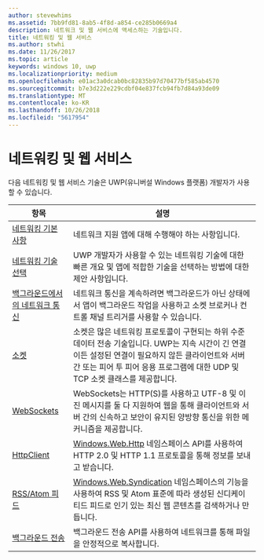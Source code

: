 ```yaml
---
author: stevewhims
ms.assetid: 7bb9fd81-8ab5-4f8d-a854-ce285b0669a4
description: 네트워크 및 웹 서비스에 액세스하는 기술입니다.
title: 네트워킹 및 웹 서비스
ms.author: stwhi
ms.date: 11/26/2017
ms.topic: article
keywords: windows 10, uwp
ms.localizationpriority: medium
ms.openlocfilehash: e01ac3a0dcab0bc82835b97d70477bf585ab4570
ms.sourcegitcommit: b7e3d222e229cdbf04e837fcb94fb7d84a93de09
ms.translationtype: MT
ms.contentlocale: ko-KR
ms.lasthandoff: 10/26/2018
ms.locfileid: "5617954"
---
```

# <a name="networking-and-web-services"></a>네트워킹 및 웹 서비스

다음 네트워킹 및 웹 서비스 기술은 UWP(유니버설 Windows 플랫폼) 개발자가 사용할 수 있습니다.

| 항목 | 설명 |
| - | - |
| [네트워킹 기본 사항](networking-basics.md) | 네트워크 지원 앱에 대해 수행해야 하는 사항입니다. |
| [네트워킹 기술 선택](which-networking-technology.md) | UWP 개발자가 사용할 수 있는 네트워킹 기술에 대한 빠른 개요 및 앱에 적합한 기술을 선택하는 방법에 대한 제안 사항입니다. |
| [백그라운드에서의 네트워크 통신](network-communications-in-the-background.md) | 네트워크 통신을 계속하려면 백그라운드가 아닌 상태에서 앱이 백그라운드 작업을 사용하고 소켓 브로커나 컨트롤 채널 트리거를 사용할 수 있습니다. |
| [소켓](sockets.md) | 소켓은 많은 네트워킹 프로토콜이 구현되는 하위 수준 데이터 전송 기술입니다. UWP는 지속 시간이 긴 연결이든 설정된 연결이 필요하지 않든 클라이언트와 서버 간 또는 피어 투 피어 응용 프로그램에 대한 UDP 및 TCP 소켓 클래스를 제공합니다. |
| [WebSockets](websockets.md) | WebSockets는 HTTP(S)를 사용하고 UTF-8 및 이진 메시지를 둘 다 지원하여 웹을 통해 클라이언트와 서버 간의 신속하고 보안이 유지된 양방향 통신을 위한 메커니즘을 제공합니다. |
| [HttpClient](httpclient.md) | [Windows.Web.Http](https://msdn.microsoft.com/library/windows/apps/dn279692) 네임스페이스 API를 사용하여 HTTP 2.0 및 HTTP 1.1 프로토콜을 통해 정보를 보내고 받습니다. |
| [RSS/Atom 피드](web-feeds.md) | [Windows.Web.Syndication](https://msdn.microsoft.com/library/windows/apps/br243632) 네임스페이스의 기능을 사용하여 RSS 및 Atom 표준에 따라 생성된 신디케이티드 피드로 인기 있는 최신 웹 콘텐츠를 검색하거나 만듭니다. |
| [백그라운드 전송](background-transfers.md) | 백그라운드 전송 API를 사용하여 네트워크를 통해 파일을 안정적으로 복사합니다. |
